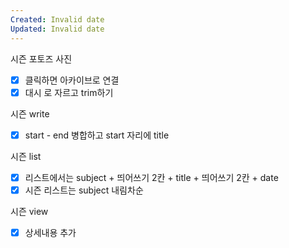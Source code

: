 ```yaml
---
Created: Invalid date
Updated: Invalid date
---
```

시즌 포토즈 사진

- [x] 클릭하면 아카이브로 연결
- [x] 대시 로 자르고 trim하기

시즌 write

- [x] start - end 병합하고 start 자리에 title

시즌 list

- [x] 리스트에서는 subject + 띄어쓰기 2칸 + title + 띄어쓰기 2칸 + date
- [x] 시즌 리스트는 subject 내림차순

시즌 view

- [x] 상세내용 추가